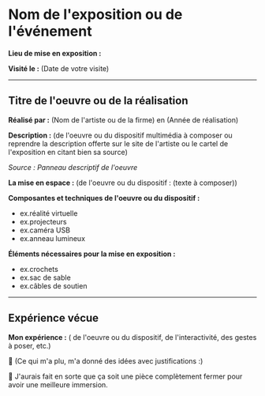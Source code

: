 # Nom de l'exposition ou de l'événement

 **Lieu de mise en exposition :**
 
 **Visité le :** (Date de votre visite)
 
 ---

## Titre de l'oeuvre ou de la réalisation

 **Réalisé par :** (Nom de l'artiste ou de la firme) en (Année de réalisation)

 **Description :** (de l'oeuvre ou du dispositif multimédia à composer ou reprendre la description offerte sur le site de l'artiste ou le cartel de l'exposition en citant bien sa source)
 
 *Source : Panneau descriptif de l'oeuvre*

 **La mise en espace :** (de l'oeuvre ou du dispositif : (texte à composer))

 **Composantes et techniques de l'oeuvre ou du dispositif :** 
 - ex.réalité virtuelle
 - ex.projecteurs
 - ex.caméra USB
 - ex.anneau lumineux

 **Éléments nécessaires pour la mise en exposition :**
 - ex.crochets
 - ex.sac de sable
 - ex.câbles de soutien

---

 ## Expérience vécue

 **Mon expérience :** ( de l'oeuvre ou du dispositif, de l'interactivité, des gestes à poser, etc.)

 💛 (Ce qui m'a plu, m'a donné des idées avec justifications :)
 
 🤔 J'aurais fait en sorte que ça soit une pièce complètement fermer pour avoir une meilleure immersion.
